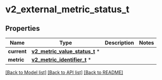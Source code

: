 # v2_external_metric_status_t

## Properties
Name | Type | Description | Notes
------------ | ------------- | ------------- | -------------
**current** | [**v2_metric_value_status_t**](v2_metric_value_status.md) \* |  | 
**metric** | [**v2_metric_identifier_t**](v2_metric_identifier.md) \* |  | 

[[Back to Model list]](../README.md#documentation-for-models) [[Back to API list]](../README.md#documentation-for-api-endpoints) [[Back to README]](../README.md)


